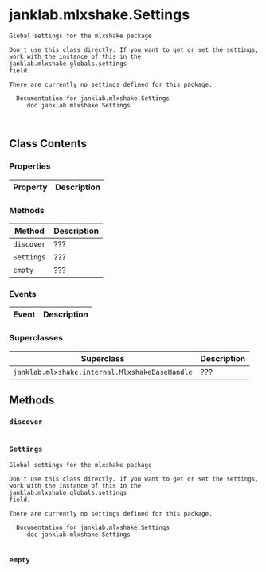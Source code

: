 # janklab.mlxshake.Settings

```text
Global settings for the mlxshake package

Don't use this class directly. If you want to get or set the settings,
work with the instance of this in the janklab.mlxshake.globals.settings
field.

There are currently no settings defined for this package.

  Documentation for janklab.mlxshake.Settings
     doc janklab.mlxshake.Settings



```

## Class Contents

### Properties

| Property | Description |
| -------- | ----------- |

### Methods

| Method | Description |
| -------- | ----------- |
| `discover` | ??? |
| `Settings` | ??? |
| `empty` | ??? |

### Events

| Event | Description |
| -------- | ----------- |

### Superclasses

| Superclass | Description |
| -------- | ----------- |
| `janklab.mlxshake.internal.MlxshakeBaseHandle` | ??? |

## Methods

### `discover`

```text

```

### `Settings`

```text
Global settings for the mlxshake package

Don't use this class directly. If you want to get or set the settings,
work with the instance of this in the janklab.mlxshake.globals.settings
field.

There are currently no settings defined for this package.

  Documentation for janklab.mlxshake.Settings
     doc janklab.mlxshake.Settings


```

### `empty`

```text

```


